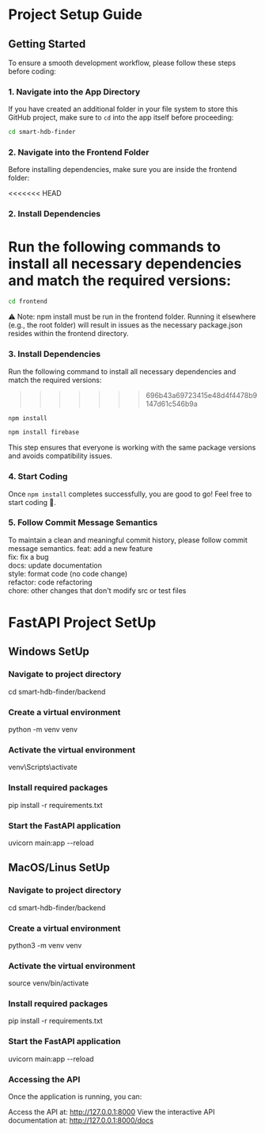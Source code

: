 # Project Setup Guide

## Getting Started

To ensure a smooth development workflow, please follow these steps before coding:

### 1. Navigate into the App Directory
If you have created an additional folder in your file system to store this GitHub project, make sure to `cd` into the app itself before proceeding:
```sh
cd smart-hdb-finder
```
### 2. Navigate into the Frontend Folder
Before installing dependencies, make sure you are inside the frontend folder:

<<<<<<< HEAD
### 2. Install Dependencies
Run the following commands to install all necessary dependencies and match the required versions:
=======
```sh
cd frontend
```
⚠️ Note: npm install must be run in the frontend folder. Running it elsewhere (e.g., the root folder) will result in issues as the necessary package.json resides within the frontend directory.


### 3. Install Dependencies
Run the following command to install all necessary dependencies and match the required versions:
>>>>>>> 696b43a69723415e48d4f4478b9147d61c546b9a
```sh
npm install
```
```sh
npm install firebase
```

This step ensures that everyone is working with the same package versions and avoids compatibility issues.

### 4. Start Coding
Once `npm install` completes successfully, you are good to go! Feel free to start coding 🚀.

### 5. Follow Commit Message Semantics
To maintain a clean and meaningful commit history, please follow commit message semantics.
feat: add a new feature  
fix: fix a bug  
docs: update documentation  
style: format code (no code change)  
refactor: code refactoring  
chore: other changes that don't modify src or test files


# FastAPI Project SetUp

## Windows SetUp

### Navigate to project directory
cd smart-hdb-finder/backend

### Create a virtual environment
python -m venv venv

### Activate the virtual environment
venv\Scripts\activate

### Install required packages
pip install -r requirements.txt

### Start the FastAPI application
uvicorn main:app --reload

## MacOS/Linus SetUp

### Navigate to project directory
cd smart-hdb-finder/backend

### Create a virtual environment
python3 -m venv venv

### Activate the virtual environment
source venv/bin/activate

### Install required packages
pip install -r requirements.txt

### Start the FastAPI application
uvicorn main:app --reload

### Accessing the API
Once the application is running, you can:

Access the API at: http://127.0.0.1:8000
View the interactive API documentation at: http://127.0.0.1:8000/docs

